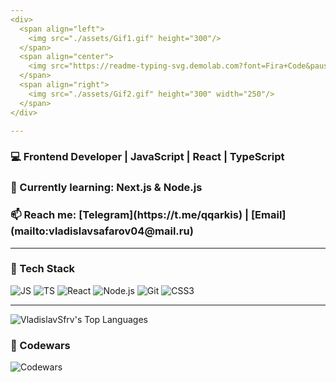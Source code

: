 ```yaml
---
<div>
  <span align="left">
    <img src="./assets/Gif1.gif" height="300"/>
  </span>
  <span align="center">
    <img src="https://readme-typing-svg.demolab.com?font=Fira+Code&pause=1000&color=00FFFF&width=435&lines=Hello,+my+names+Vladislav!;I'm+Frontend+Developer;React+%7C+TypeScript+%7C+Node.js" alt="Typing SVG" />
  </span>
  <span align="right">
    <img src="./assets/Gif2.gif" height="300" width="250"/>
  </span>
</div>

---
```


<h3>💻 Frontend Developer | JavaScript | React | TypeScript</h3>  

<h3>🌱 Currently learning: Next.js & Node.js </h3>
<h3>📫 Reach me: [Telegram](https://t.me/qqarkis) | [Email](mailto:vladislavsafarov04@mail.ru)</h3>

---

### 🧰 Tech Stack
![JS](https://img.shields.io/badge/-JavaScript-323330?logo=javascript)
![TS](https://img.shields.io/badge/-TypeScript-007ACC?logo=typescript)
![React](https://img.shields.io/badge/-React-61DAFB?logo=react)
![Node.js](https://img.shields.io/badge/-Node.js-339933?logo=node.js)
![Git](https://img.shields.io/badge/-Git-F05032?logo=git)
![CSS3](https://img.shields.io/badge/-CSS3-1572B6?logo=css3)

---

![VladislavSfrv's Top Languages](https://github-readme-stats.vercel.app/api/top-langs/?username=VladislavSfrv&theme=vue-dark&show_icons=true&hide_border=true&layout=compact)
### 🥋 Codewars
![Codewars](https://www.codewars.com/users/VladislavSfrv/badges/large)
